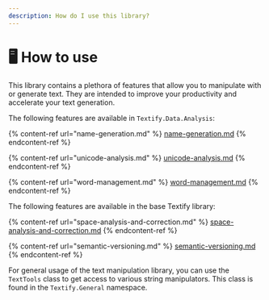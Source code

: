 ```yaml
---
description: How do I use this library?
---
```


# 🖥️ How to use

This library contains a plethora of features that allow you to manipulate with or generate text. They are intended to improve your productivity and accelerate your text generation.

The following features are available in `Textify.Data.Analysis`:

{% content-ref url="name-generation.md" %}
[name-generation.md](name-generation.md)
{% endcontent-ref %}

{% content-ref url="unicode-analysis.md" %}
[unicode-analysis.md](unicode-analysis.md)
{% endcontent-ref %}

{% content-ref url="word-management.md" %}
[word-management.md](word-management.md)
{% endcontent-ref %}

The following features are available in the base Textify library:

{% content-ref url="space-analysis-and-correction.md" %}
[space-analysis-and-correction.md](space-analysis-and-correction.md)
{% endcontent-ref %}

{% content-ref url="semantic-versioning.md" %}
[semantic-versioning.md](semantic-versioning.md)
{% endcontent-ref %}

For general usage of the text manipulation library, you can use the `TextTools` class to get access to various string manipulators. This class is found in the `Textify.General` namespace.
